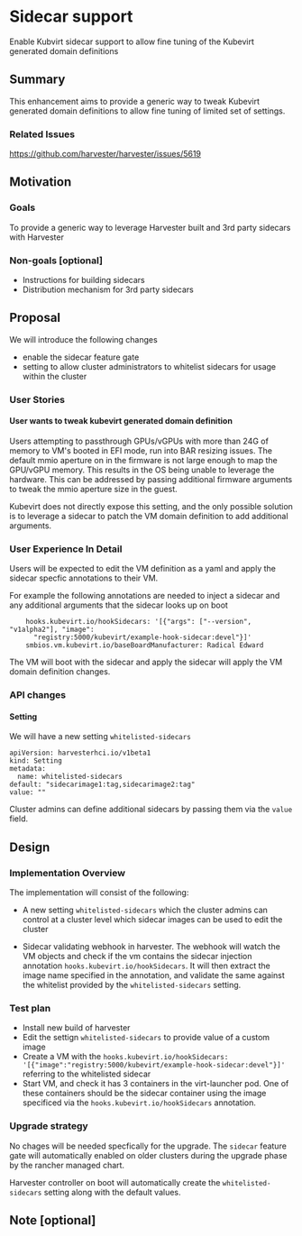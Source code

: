 # Sidecar support

Enable Kubvirt sidecar support to allow fine tuning of the Kubevirt generated domain definitions

## Summary

This enhancement aims to provide a generic way to tweak Kubevirt generated domain definitions to allow fine tuning of limited set of settings.

### Related Issues

https://github.com/harvester/harvester/issues/5619

## Motivation

### Goals

To provide a generic way to leverage Harvester built and 3rd party sidecars with Harvester

### Non-goals [optional]

* Instructions for building sidecars
* Distribution mechanism for 3rd party sidecars

## Proposal

We will introduce the following changes
* enable the sidecar feature gate
* setting to allow cluster administrators to whitelist sidecars for usage within the cluster

### User Stories

#### User wants to tweak kubevirt generated domain definition

Users attempting to passthrough GPUs/vGPUs with more than 24G of memory to VM's booted in EFI mode, run into BAR resizing issues. 
The default mmio aperture on in the firmware is not large enough to map the GPU/vGPU memory.
This results in the OS being unable to leverage the hardware. This can be addressed by passing additional firmware arguments to tweak the mmio aperture size in the guest.

Kubevirt does not directly expose this setting, and the only possible solution is to leverage a sidecar to patch the VM domain definition to add additional arguments.

### User Experience In Detail
Users will be expected to edit the VM definition as a yaml and apply the sidecar specfic annotations to their VM.

For example the following annotations are needed to inject a sidecar and any additional arguments that the sidecar looks up on boot
```
    hooks.kubevirt.io/hookSidecars: '[{"args": ["--version", "v1alpha2"], "image":
      "registry:5000/kubevirt/example-hook-sidecar:devel"}]'
    smbios.vm.kubevirt.io/baseBoardManufacturer: Radical Edward
```
The VM will boot with the sidecar and apply the sidecar will apply the VM domain definition changes.

### API changes

#### Setting
We will have a new setting `whitelisted-sidecars`

```
apiVersion: harvesterhci.io/v1beta1
kind: Setting
metadata:
  name: whitelisted-sidecars
default: "sidecarimage1:tag,sidecarimage2:tag"
value: ""  
```

Cluster admins can define additional sidecars by passing them via the `value` field.

## Design

### Implementation Overview

The implementation will consist of the following:
* A new setting `whitelisted-sidecars` which the cluster admins can control at a cluster level which sidecar images can be used to edit the cluster

* Sidecar validating webhook in harvester. The webhook will watch the VM objects and check if the vm contains the sidecar injection annotation `hooks.kubevirt.io/hookSidecars`. 
  It will then extract the image name specified in the annotation, and validate the same against the whitelist provided by the `whitelisted-sidecars` setting.


### Test plan
* Install new build of harvester
* Edit the settign `whitelisted-sidecars` to provide value of a custom image
* Create a VM with the `hooks.kubevirt.io/hookSidecars: '[{"image":"registry:5000/kubevirt/example-hook-sidecar:devel"}]'` referring to the whitelisted sidecar
* Start VM, and check it has 3 containers in the virt-launcher pod. One of these containers should be the sidecar container using the image specificed via the `hooks.kubevirt.io/hookSidecars` annotation.

### Upgrade strategy

No chages will be needed specfically for the upgrade. The `sidecar` feature gate will automatically enabled on older clusters during the upgrade phase by the rancher managed chart.

Harvester controller on boot will automatically create the `whitelisted-sidecars` setting along with the default values.

## Note [optional]


